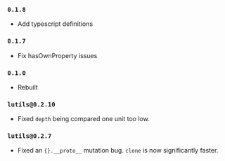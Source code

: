 ### `0.1.8`
- Add typescript definitions

### `0.1.7`
- Fix hasOwnProperty issues

### `0.1.0`
- Rebuilt

### `lutils@0.2.10`
- Fixed `depth` being compared one unit too low.

### `lutils@0.2.7`
- Fixed an `{}.__proto__` mutation bug. `clone` is now significantly faster.
